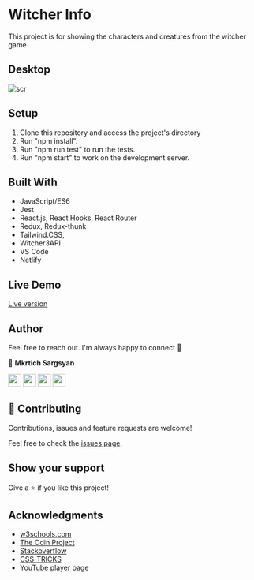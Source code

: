 # Witcher Info

This project is for showing the characters and creatures from the witcher game

## Desktop

![scr](https://user-images.githubusercontent.com/31889642/131668283-debcb511-6938-427d-8c21-300f54cc5ff0.png)

## Setup

1. Clone this repository and access the project's directory
2. Run "npm install".
3. Run "npm run test" to run the tests.
4. Run "npm start" to work on the development server.

## Built With

- JavaScript/ES6
- Jest
- React.js, React Hooks, React Router
- Redux, Redux-thunk
- Tailwind.CSS,
- Witcher3API
- VS Code
- Netlify

## Live Demo

<a href= "https://determined-ritchie-1e224a.netlify.app" target="_blank">Live version</a>

## Author

Feel free to reach out. I'm always happy to connect :slightly_smiling_face:

👤 **Mkrtich Sargsyan**

[<code><img height="26" src="https://cdn.iconscout.com/icon/free/png-256/github-153-675523.png"></code>](https://github.com/MkrtichSargsyan)
[<code><img height="26" src="https://upload.wikimedia.org/wikipedia/sco/thumb/9/9f/Twitter_bird_logo_2012.svg/1200px-Twitter_bird_logo_2012.svg.png"></code>](https://twitter.com/MkrtichSargsyan)
[<code><img height="26" src="https://upload.wikimedia.org/wikipedia/commons/thumb/c/c9/Linkedin.svg/1200px-Linkedin.svg.png"></code>](https://www.linkedin.com/in/mkrtich-sargsyan/)
[<code><img height="26" src="https://cdn4.iconfinder.com/data/icons/free-colorful-icons/360/gmail.png"></code>](mailto:mkrtichsargsyan24@gmail.com)

## 🤝 Contributing

Contributions, issues and feature requests are welcome!

Feel free to check the <a href="https://github.com/RICKCOYL/embeded-images-and-videos/issues"> issues page</a>.

## Show your support

Give a ⭐️ if you like this project!

## Acknowledgments

- <a href="https://www.w3schools.com/" target="_blank">w3schools.com</a>
- <a href="https://www.theodinproject.com/" target="_blank">The Odin Project</a>
- <a href="https://www.stackoverflow.com/" target="_blank">Stackoverflow</a>
- <a href="https://css-tricks.com/" target="_blank">CSS-TRICKS</a>
- <a href="https://youtube.com/" target="_blank">YouTube player page</a>

